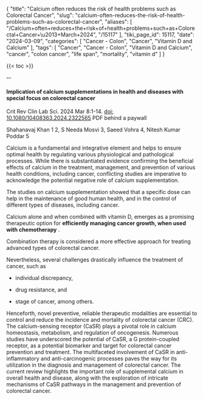 {
    "title": "Calcium often reduces the risk of health problems such as Colorectal Cancer",
    "slug": "calcium-often-reduces-the-risk-of-health-problems-such-as-colorectal-cancer",
    "aliases": [
        "/Calcium+often+reduces+the+risk+of+health+problems+such+as+Colorectal+Cancer+\u2013+March+2024",
        "/15117"
    ],
    "tiki_page_id": 15117,
    "date": "2024-03-09",
    "categories": [
        "Cancer - Colon",
        "Cancer",
        "Vitamin D and Calcium"
    ],
    "tags": [
        "Cancer",
        "Cancer - Colon",
        "Vitamin D and Calcium",
        "cancer",
        "colon cancer",
        "life span",
        "mortality",
        "vitamin d"
    ]
}


{{< toc >}}

–-

#### Implication of calcium supplementations in health and diseases with special focus on colorectal cancer

Crit Rev Clin Lab Sci. 2024 Mar 8:1-14. [doi: 10.1080/10408363.2024.2322565](https://doi.org/10.1080/10408363.2024.2322565) PDF behind a paywall

Shahanavaj Khan 1 2, S Needa Mosvi 3, Saeed Vohra 4, Nitesh Kumar Poddar 5

Calcium is a fundamental and integrative element and helps to ensure optimal health by regulating various physiological and pathological processes. While there is substantiated evidence confirming the beneficial effects of calcium in the treatment, management, and prevention of various health conditions, including cancer, conflicting studies are imperative to acknowledge the potential negative role of calcium supplementation. 

The studies on calcium supplementation showed that a specific dose can help in the maintenance of good human health, and in the control of different types of diseases, including cancer. 

Calcium alone and when combined with vitamin D, emerges as a promising therapeutic option for  **efficiently managing cancer growth, when used with chemotherapy** . 

Combination therapy is considered a more effective approach for treating advanced types of colorectal cancer. 

Nevertheless, several challenges drastically influence the treatment of cancer, such as 

* individual discrepancy, 

* drug resistance, and 

* stage of cancer, among others. 

Henceforth, novel preventive, reliable therapeutic modalities are essential to control and reduce the incidence and mortality of colorectal cancer (CRC). The calcium-sensing receptor (CaSR) plays a pivotal role in calcium homeostasis, metabolism, and regulation of oncogenesis. Numerous studies have underscored the potential of CaSR, a G protein-coupled receptor, as a potential biomarker and target for colorectal cancer prevention and treatment. The multifaceted involvement of CaSR in anti-inflammatory and anti-carcinogenic processes paves the way for its utilization in the diagnosis and management of colorectal cancer. The current review highlights the important role of supplemental calcium in overall health and disease, along with the exploration of intricate mechanisms of CaSR pathways in the management and prevention of colorectal cancer.
